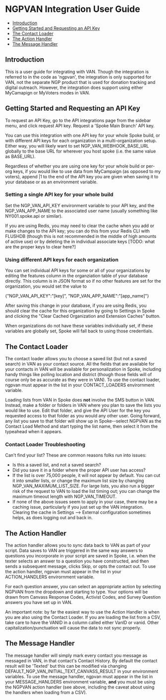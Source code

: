 # NGPVAN Integration User Guide

- [Introduction](#introduction)
- [Getting Started and Requesting an API Key](#getting-started-and-requesting-an-api-key)
- [The Contact Loader](#the-contact-loader)
- [The Action Handler](#the-action-handler)
- [The Message Handler](#the-message-handler)

## Introduction

This is a user guide for integrating with VAN. Though the integration is referred to in the code as 'ngpvan', the integration is only supported for VAN, not the separate NGP product that is used for donation tracking and digital outreach. However, the integration does support using either MyCamapign or MyVoters modes in VAN.


## Getting Started and Requesting an API Key

To request an API Key, go to the API integrations page from the sidebar menu, and click request API key. Request a 'Spoke Main Branch' API key.

You can use this integration with one API key for your whole Spoke build, or with different API keys for each organization in a multi-organization setup. Either way, you will likely want to set NGP_VAN_WEBHOOK_BASE_URL globally to the base URL for wherever you host spoke (i.e. the same value as BASE_URL).

Regardless of whether you are using one key for your whole build or per-org keys, if you would like to use data from MyCampaign (as opposed to my voters), append |1 to the end of the API key you are given when saving it to your database or as an environment variable.

### Setting a single API key for your whole build

Set the NGP_VAN_API_KEY environment variable to your API key, and the NGP_VAN_APP_NAME to the associated user name (usually something like NY001.spoke.api or similar).

If you are using Redis, you may need to clear the cache when you add or make changes to the API key; you can do this from your Redis CLI with FLUSHDB (though this is not recommended in the middle of high amounts of active use) or by deleting the in individual associate keys [TODO: what are the proper keys to clear here?]

### Using different API keys for each organization

You can set individual API keys for some or all of your organizations by editing the features column in the organziation table of your database directly. This column is in JSON format so if no other features are set for the organization, you would set the value to 

{"NGP_VAN_API_KEY":"[key]", "NGP_VAN_APP_NAME":"[app_name]"}

After saving this change in your database, if you are using Redis, you should clear the cache for this organization by going to Settings in Spoke and clicking the "Clear Cached Organization and Extension Caches"
button.

When organizations do not have these variables individually set, if these variables are globally set, Spoke will fall back to using those credentials.

## The Contact Loader

The contact loader allows you to choose a saved list (but not a saved search) in VAN as your contact source. All the fields that are available for your contacts in VAN will be available for personalization in Spoke, including handy things like polling location and district (though those fields will of course only be as accurate as they were in VAN). To use the contact loader, ngpvan must appear in the list in your CONTACT_LOADERS envirornment variable.

Loading lists from VAN in Spoke does <b>not</b> involve the SMS button in VAN. Instead, make a folder or folders in VAN where you plan to save the lists you would like to use. Edit that folder, and give the API User for the key you requested access to that folder as you would any other user. Going forward, any list you save to that folder will show up in Spoke--select NGPVAN as the Contact Load Method and start typing the list name, then select it from the typeahead when it appears.

### Contact Loader Troubleshooting

Can't find your list? These are common reasons folks run into issues:

* Is this a saved list, and not a saved search?
* Did you save it in a folder where the proper API user has access?
* If the list is over 75,000 people, it will not appear by default. You can cut it into smaller lists, or change the maximum list size by changing NGP_VAN_MAXIMUM_LIST_SIZE. For large lists, you also run a bigger risk of the request to VAN to load the list timing out; you can change the maximum timeout length with NGP_VAN_TIMEOUT.
* If none of the above issues seem to apply in your case, there may be a caching issue, particularly if you just set up the VAN integration. Clearing the cache in Settings --> External configuration sometimes helps, as does logging out and back in.

## The Action Handler

The action handler allows you to sync data back to VAN as part of your script. Data saves to VAN are triggered in the same way answers to questions you incorporate in your script are saved in Spoke, i.e. when the texter selects an answer to a question you have constructed, and then sends a subsequent message, clicks Skip, or opts the contact out. To use the action handler, ngpvan must appear in the list in your ACTION_HANDLERS envirornment variable.

For each question answer, you can select an appropriate action by selecting NGPVAN from the dropdown and starting to type. Your options will be drawn from Canvass Response Codes, Activist Codes, and Survey Question answers you have set up in VAN.

An important note: by far the easiest way to use the Action Handler is when you are also using the Contact Loader. If you are loading the list from a CSV, take care to have the VANID in a column called either VanID or vanid. Other capitalization/punctuation will cause the data to not sync properly.

## The Message Handler

The message handler will simply mark every contact you message as messaged in VAN, in that contact's Contact History. By default the contact result will be 'Texted' but this can be modified via changing DEFAULT_NGP_VAN_INITIAL_TEXT_CANVASS_RESULT in your environment variables. To use the message handler, ngpvan must appear in the list in your MESSAGE_HANLDERS environment variable, <b>and</b> you must be using the NGPVAN action handler (see above, including the caveat about using the handlers when loading from a CSV).
